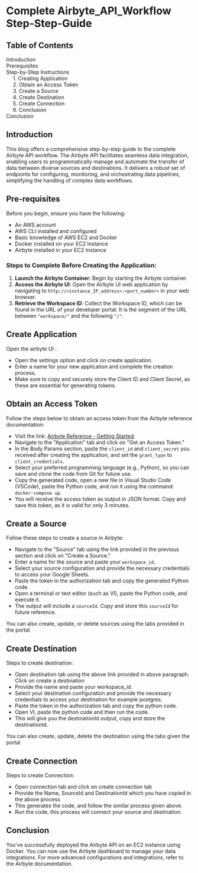 <!DOCTYPE html>
<html lang="en">
<head>
    <meta charset="UTF-8">
    <meta name="viewport" content="width=device-width, initial-scale=1.0">
</head>
<body>
    <h1>Complete Airbyte_API_Workflow Step-Step-Guide</h1>
    <h2>Table of Contents</h2>
    <nav id="toc">
        <ul>
            <li><a href="#introduction">Introduction</a></li>
            <li><a href="#prerequisites">Prerequisites</a></li>
            <li><a href="#step-by-step-instructions">Step-by-Step Instructions</a>
                <ul>
                    <li><a href="#Create-Application">1. Creating Application</a></li>
                    <li><a href="#Obtain-Access-token">2. Obtain an Access Token</a></li>
                    <li><a href="#Creating_Source">3. Create a Source</a></li>
                    <li><a href="#Creating_Destination">4. Create Destination</a></li>
                    <li><a href="#creating_connection">5. Create Connection</a></li>
                    <li><a href="Conclusion">6. Conclusion </a></li>
                </ul>
            </li>
            <li><a href="#conclusion">Conclusion</a></li>
        </ul>
    </nav>
    <h2 id="introduction">Introduction</h2>
    <p>This blog offers a comprehensive step-by-step guide to the complete Airbyte API workflow. The Airbyte API facilitates seamless data integration, enabling users to programmatically manage and automate the transfer of data between diverse sources and destinations. It delivers a robust set of endpoints for configuring, monitoring, and orchestrating data pipelines, simplifying the handling of complex data workflows.</p>
    <h2 id="prerequisites">Pre-requisites</h2>
    <p>Before you begin, ensure you have the following:</p>
    <ul>
        <li>An AWS account</li>
        <li>AWS CLI installed and configured</li>
        <li>Basic knowledge of AWS EC2 and Docker</li>
        <li>Docker installed on your EC2 Instance</li>
        <li>Airbyte installed in your EC2 Instance</li>
    </ul>
    <h3>Steps to Complete Before Creating the Application:</h3>
     <ol>
    <li><strong>Launch the Airbyte Container</strong>: Begin by starting the Airbyte container.</li>
    <li><strong>Access the Airbyte UI</strong>: Open the Airbyte UI web application by navigating to <code>http://&lt;instance_IP_address&gt;:&lt;port_number&gt;</code> in your web browser.</li>
    <li><strong>Retrieve the Workspace ID</strong>: Collect the Workspace ID, which can be found in the URL of your developer portal. It is the segment of the URL between <code>"workspace/"</code> and the following <code>"/"</code>.</li>
     </ol>


<h2 id="Create-Application">Create Application</h2>
<p>Open the airbyte UI :</p>
    <ul>
        <li>Open the settings option and click on create application.</li>
        <li>Enter a name for your new application and complete the creation process.</li>
        <li>Make sure to copy and securely store the Client ID and Client Secret, as these are essential for generating tokens.</li>
    </ul>
<h2 id="Obtain-Access-Token">Obtain an Access Token</h2>
<p>Follow the steps below to obtain an access token from the Airbyte reference documentation:</p>
<ul>
    <li>Visit the link: <a href="https://reference.airbyte.com/reference/getting-started" target="_blank">Airbyte Reference - Getting Started</a>.</li>
    <li>Navigate to the "Application" tab and click on "Get an Access Token."</li>
    <li>In the Body Params section, paste the <code>client_id</code> and <code>client_secret</code> you received after creating the application, and set the <code>grant_type</code> to <code>client_credentials</code>.</li>
    <li>Select your preferred programming language (e.g., Python), so you can save and clone the code from Git for future use.</li>
    <li>Copy the generated code, open a new file in Visual Studio Code (VSCode), paste the Python code, and run it using the command: <code>docker-compose up</code>.</li>
    <li>You will receive the access token as output in JSON format. Copy and save this token, as it is valid for only 3 minutes.</li>
</ul>

<h2 id="Creating_Source">Create a Source</h2>
<p>Follow these steps to create a source in Airbyte:</p>
<ul>
    <li>Navigate to the "Source" tab using the link provided in the previous section and click on "Create a Source."</li>
    <li>Enter a name for the source and paste your <code>workspace_id</code>.</li>
    <li>Select your source configuration and provide the necessary credentials to access your Google Sheets.</li>
    <li>Paste the token in the authorization tab and copy the generated Python code.</li>
    <li>Open a terminal or text editor (such as VI), paste the Python code, and execute it.</li>
    <li>The output will include a <code>sourceId</code>. Copy and store this <code>sourceId</code> for future reference.</li>
</ul>
<p>You can also create, update, or delete sources using the tabs provided in the portal.</p>
<h2 id="Creating_Destination">Create Destination</h2>
<p>Steps to create destination:</p>
    <ul>
        <li>Open destination tab using the above link provided in above paragraph. Click on create a destination</li>
        <li>Provide the name and paste your workspace_id.</li>
        <li>Select your destination configuration and provide the necessary credentials to access your destination for example postgres.</li>
        <li>Paste the token in the authorization tab and copy the python code.</li>
        <li>Open VI, paste the python code and then run the code.</li>
        <li>This will give you the destinationId output, copy and store the destinationId.</li>
    </ul>
<p>You can also create, update, delete the destination using the tabs given the portal</p>
<h2 id="creating_connection">Create Connection</h2>
<p>Steps to create Connection:</p>
    <ul>
        <li>Open connection tab and click on create connection tab</li>
        <li>Provide the Name, SourceId and DestinationId which you have copied in the above process</li>
        <li>This generates the code, and follow the similar process given above.</li>
        <li>Run the code, this process will connect your source and destination.</li>
    </ul>
<h2 id="Conclusion">Conclusion</h2>
<p>You've successfully deployed the Airbyte API on an EC2 instance using Docker. You can now use the Airbyte dashboard to manage your data integrations. For more advanced configurations and integrations, refer to the Airbyte documentation.</p>
</body>
</html>
